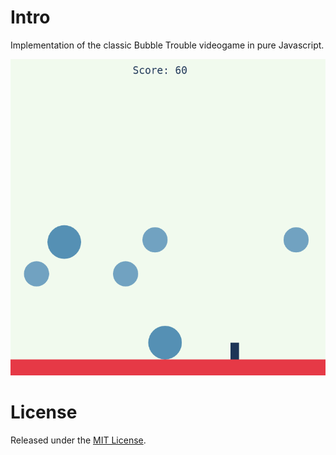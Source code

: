 # Intro

Implementation of the classic Bubble Trouble videogame in pure Javascript.


![Game](screenshot.png)


# License
Released under the [MIT License](http://www.opensource.org/licenses/mit-license.php).